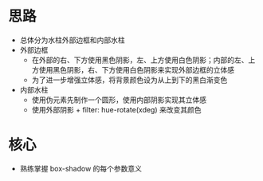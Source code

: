 # 思路

-   总体分为水柱外部边框和内部水柱
-   外部边框
    -   在外部的右、下方使用黑色阴影，左、上方使用白色阴影；内部的左、上方使用黑色阴影，右、下方使用白色阴影来实现外部边框的立体感
    -   为了进一步增强立体感，将背景颜色设为从上到下的黑白渐变色
-   内部水柱
    -   使用伪元素先制作一个圆形，使用内部阴影实现其立体感
    -   使用外部阴影 + filter: hue-rotate(xdeg) 来改变其颜色

# 核心

-   熟练掌握 box-shadow 的每个参数意义

